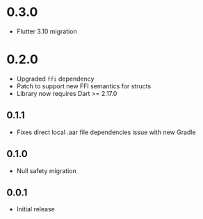 # 0.3.0

* Flutter 3.10 migration

# 0.2.0

* Upgraded `ffi` dependency
* Patch to support new FFI semantics for structs
* Library now requires Dart >= 2.17.0

## 0.1.1

* Fixes direct local .aar file dependencies issue with new Gradle

## 0.1.0

* Null safety migration

## 0.0.1

* Initial release
